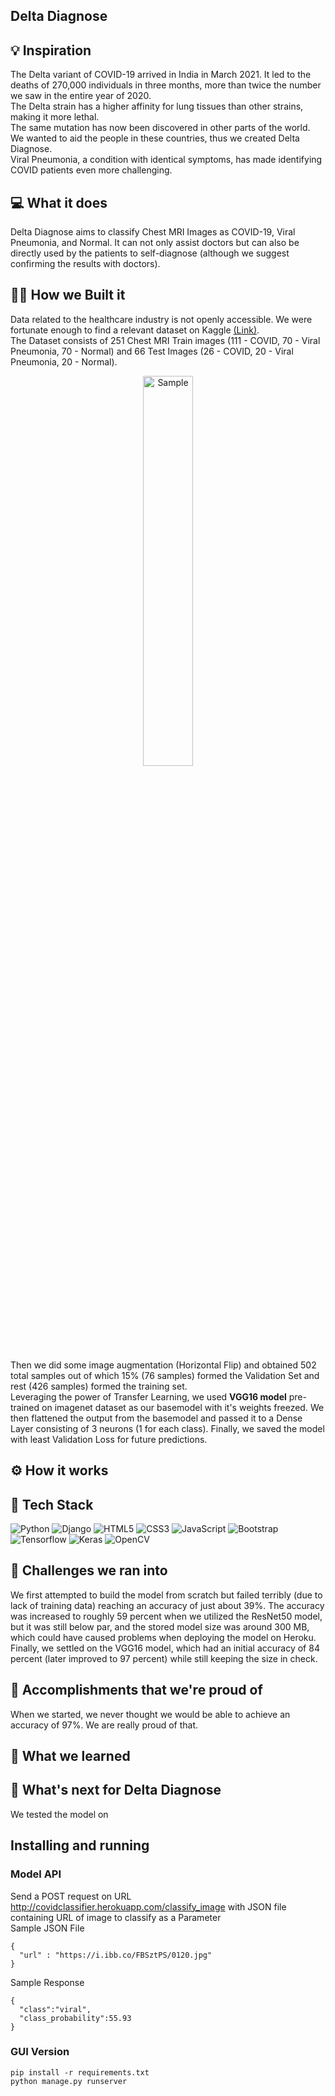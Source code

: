 ## Delta Diagnose

## 💡 Inspiration
The Delta variant of COVID-19 arrived in India in March 2021. It led to the deaths of 270,000 individuals in three months, more than twice the number we saw in the entire year of 2020. <br> The Delta strain has a higher affinity for lung tissues than other strains, making it more lethal. <br>
The same mutation has now been discovered in other parts of the world. We wanted to aid the people in these countries, thus we created Delta Diagnose. <br>
Viral Pneumonia, a condition with identical symptoms, has made identifying COVID patients even more challenging.

## 💻 What it does
Delta Diagnose aims to classify Chest MRI Images as COVID-19, Viral Pneumonia, and Normal.  It can not only assist doctors but can also be directly used by the patients to self-diagnose (although we suggest confirming the results with doctors).

## 👷‍♂️ How we Built it
Data related to the healthcare industry is not openly accessible. We were fortunate enough to find a relevant dataset on Kaggle [(Link)](https://www.kaggle.com/pranavraikokte/covid19-image-dataset). <br>
The Dataset consists of 251 Chest MRI Train images (111 - COVID, 70 - Viral Pneumonia, 70 - Normal) and 66 Test Images (26 - COVID, 20 - Viral Pneumonia, 20 - Normal).
<p align = 'center'>
  <img alt="Sample" height=40% src="https://i.ibb.co/Hrp0YyL/Screenshot-2021-08-08-105409.png" width="40%"/>
</p>
Then we did some image augmentation (Horizontal Flip) and obtained 502 total samples out of which 15% (76 samples) formed the Validation Set and rest (426 samples) formed the training set.<br>
Leveraging the power of Transfer Learning, we used <b>VGG16 model</b> pre-trained on imagenet dataset as our basemodel with it's weights freezed. We then flattened the output from the basemodel and passed it to a Dense Layer consisting of 3 neurons (1 for each class). Finally, we saved the model with least Validation Loss for future predictions.

## ⚙️ How it works


## 🔨 Tech Stack
<img alt="Python" src="https://img.shields.io/badge/python-%2314354C.svg?style=for-the-badge&logo=python&logoColor=white"/> <img alt="Django" src="https://img.shields.io/badge/django-%23092E20.svg?style=for-the-badge&logo=django&logoColor=white"/> <img alt="HTML5" src="https://img.shields.io/badge/html5-%23E34F26.svg?style=for-the-badge&logo=html5&logoColor=white"/> <img alt="CSS3" src="https://img.shields.io/badge/css3-%231572B6.svg?style=for-the-badge&logo=css3&logoColor=white"/> <img alt="JavaScript" src="https://img.shields.io/badge/javascript-%23323330.svg?style=for-the-badge&logo=javascript&logoColor=%23F7DF1E"/> <img alt="Bootstrap" src="https://img.shields.io/badge/bootstrap-%23563D7C.svg?style=for-the-badge&logo=bootstrap&logoColor=white"/> <br> <img alt="Tensorflow" src="https://img.shields.io/badge/TensorFlow-%23FF6F00.svg?style=for-the-badge&logo=TensorFlow&logoColor=white"/> <img alt="Keras" src="https://img.shields.io/badge/Keras-%23D00000.svg?style=for-the-badge&logo=Keras&logoColor=white"/> <img alt="OpenCV" src="https://img.shields.io/badge/opencv-%23white.svg?style=for-the-badge&logo=opencv&logoColor=white"/>

## 🧠 Challenges we ran into
We first attempted to build the model from scratch but failed terribly (due to lack of training data) reaching an accuracy of just about 39%. The accuracy was increased to roughly 59 percent when we utilized the ResNet50 model, but it was still below par, and the stored model size was around 300 MB, which could have caused problems when deploying the model on Heroku. Finally, we settled on the VGG16 model, which had an initial accuracy of 84 percent (later improved to 97 percent) while still keeping the size in check.

## 🏅 Accomplishments that we're proud of
When we started, we never thought we would be able to achieve an accuracy of 97%. We are really proud of that.

## 📖 What we learned


## 🚀 What's next for Delta Diagnose
We tested the model on

## Installing and running

### Model API
Send a POST request on URL http://covidclassifier.herokuapp.com/classify_image with JSON file containing URL of image to classify as a Parameter<br>
Sample JSON File
```
{
  "url" : "https://i.ibb.co/FBSztPS/0120.jpg"
}
```
Sample Response
```
{
  "class":"viral",
  "class_probability":55.93
}
```

### GUI Version
```
pip install -r requirements.txt
python manage.py runserver
```
